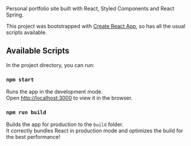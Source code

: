 Personal portfolio site built with React, Styled Components and React Spring.

This project was bootstrapped with [Create React App](https://github.com/facebook/create-react-app), so has all the usual scripts available.

## Available Scripts

In the project directory, you can run:

### `npm start`

Runs the app in the development mode.<br>
Open [http://localhost:3000](http://localhost:3000) to view it in the browser.

### `npm run build`

Builds the app for production to the `build` folder.<br>
It correctly bundles React in production mode and optimizes the build for the best performance!
